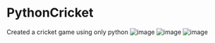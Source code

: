 # PythonCricket
Created a cricket game using only python
![image](https://github.com/Shoaib5502/PythonCricket/assets/110448906/4d9e3e76-67bc-4634-987e-f117224d2230)
![image](https://github.com/Shoaib5502/PythonCricket/assets/110448906/e1323f8b-4153-4fb5-ad4e-e7a109aeaa5c)
![image](https://github.com/Shoaib5502/PythonCricket/assets/110448906/dcc2a9b8-10ea-4614-b5cd-552592133ef1)

